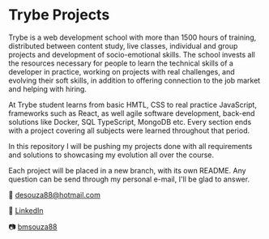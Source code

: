 
# Trybe Projects

Trybe is a web development school with more than 1500 hours of training, distributed between content study, live classes, individual and group projects and development of socio-emotional skills. The school invests all the resources necessary for people to learn the technical skills of a developer in practice, working on projects with real challenges, and evolving their soft skills, in addition to offering connection to the job market and helping with hiring.

At Trybe student learns from basic HMTL, CSS to real practice JavaScript, frameworks such as React, as well agile software development, back-end solutions like Docker, SQL TypeScript, MongoDB etc. Every section ends with a project covering all subjects were learned throughout that period.

In this repository I will be pushing my projects done with all requirements and solutions to showcasing my evolution all over the course.

Each project will be placed in a new branch, with its own README. Any question can be send through my personal e-mail, I'll be glad to answer.

📧 desouza88@hotmail.com

🏢 [LinkedIn](https://www.linkedin.com/in/bruno-souza-12951892/)

📷 [bmsouza88](instagram.com/bmsouza88)
